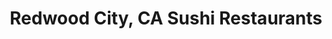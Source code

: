---
layout: city
title: Redwood City, CA Sushi Restaurants
permalink: /california/redwood-city/
stateAbbr: CA
stateName: California
cityName: Redwood City
---